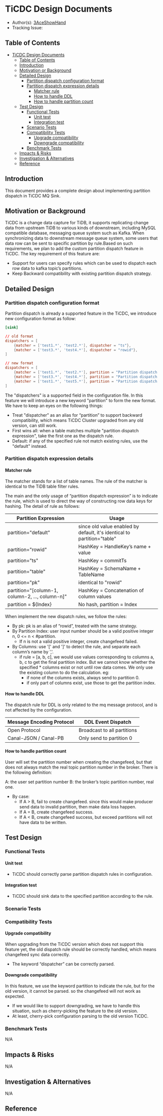 # TiCDC Design Documents

- Author(s): [3AceShowHand](https://github.com/3AceShowHand)
- Tracking Issue:

## Table of Contents

- [TiCDC Design Documents](#ticdc-design-documents)
  - [Table of Contents](#table-of-contents)
  - [Introduction](#introduction)
  - [Motivation or Background](#motivation-or-background)
  - [Detailed Design](#detailed-design)
    - [Partition dispatch configuration format](#partition-dispatch-configuration-format)
    - [Partition dispatch expression details](#partition-dispatch-expression-details)
      - [Matcher rule](#matcher-rule)
      - [How to handle DDL](#how-to-handle-ddl)
      - [How to handle partition count](#how-to-handle-partition-count)
  - [Test Design](#test-design)
    - [Functional Tests](#functional-tests)
      - [Unit test](#unit-test)
      - [Integration test](#integration-test)
    - [Scenario Tests](#scenario-tests)
    - [Compatibility Tests](#compatibility-tests)
      - [Upgrade compatibility](#upgrade-compatibility)
      - [Downgrade compatibility](#downgrade-compatibility)
    - [Benchmark Tests](#benchmark-tests)
  - [Impacts & Risks](#impacts--risks)
  - [Investigation & Alternatives](#investigation--alternatives)
  - [Reference](#reference)

## Introduction

This document provides a complete design about implementing partition dispatch in TiCDC MQ Sink.

## Motivation or Background

TiCDC is a change data capture for TiDB, it supports replicating change data from upstream TiDB to various kinds of downstream, including MySQL compatible database, messaging queue system such as Kafka. When synchronizing data to downstream message queue system, some users that data row can be sent to specific partition by rule.Based on such requirements, we plan to add the custom partition dispatch feature in TiCDC. The key requirement of this feature are:

- Support for users can specify rules which can be used to dispatch each row data to kafka topic’s partitions.
- Keep Backward compatibility with existing partition dispatch strategy.

## Detailed Design

### Partition dispatch configuration format

Partition dispatch is already a supported feature in the TiCDC, we introduce new configuration format as follow:

```toml
[sink]

// old format
dispatchers = [
    {matcher = ['test1.*', 'test2.*'], dispatcher = "ts"},
    {matcher = ['test3.*', 'test4.*'], dispatcher = "rowid"},
]

// new format
dispatchers = [
    {matcher = ['test1.*', 'test2.*'], partition = "Partition dispatch expression 1"},
    {matcher = ['test3.*', 'test4.*'], partition = "Partition dispatch expression 2"},
    {matcher = ['test1.*', 'test5.*'], partition = "Partition dispatch expression 3"},
]
```

The "dispatchers" is a supported field in the configuration file. In this feature we will introduce a new keyword "partition" to form the new format. We have to keep an eyes on the following things:
- Treat "dispatcher" as an alias for “partition” to support backward compatibility, which means TiCDC Cluster upgraded from any old version, can still work.
- First wins all: when a table matches multiple "partition dispatch expression", take the first one as the dispatch rule.
- Default: if any of the specified rule not match existing rules, use the "default" instead.

### Partition dispatch expression details

#### Matcher rule
The matcher stands for a list of table names. The rule of the matcher is identical to the TiDB table filter rules.

The main and the only usage of “partition dispatch expression” is to indicate the rule, which is used to direct the way of constructing row data keys for hashing. The detail of rule as follows:

| Partition Expression | Usage |
|----------------------|-------|
| partition="default" | since old value enabled by default, it's identical to partition="table" |
| partition="rowid" | HashKey = HandleKey’s name + value |
| partition="ts" | HashKey = commitTs |
| partition="table"  | HashKey = SchemaName + TableName |
| partition="pk" | identical to "rowid" |
| partition="[column-1, column-2, ..., column-n]" | HashKey = Concatenation of column values |
| partition = ${Index} | No hash, partition = Index |

When implement the new dispatch rules, we follow the rules:
* By pk: pk is an alias of “rowid”, treated with the same strategy.
* By Partition Index: user input number should be a valid positive integer n, 0 <= n < #partition.
  * If n is not a valid positive integer, create changefeed failed.
* By Columns: use '[' and ']' to detect the rule, and separate each column’s name by ','.
  * if rule = [a, b, c], we would use values corresponding to columns a, b, c to get the final partition index. But we cannot know whether the specified * columns exist or not until row data comes. We only use the existing column to do the calculation. eg:
    * if none of the columns exists, always send to partition 0.
    * if only part of columns exist, use those to get the partition index.

#### How to handle DDL
The dispatch rule for DDL is only related to the mq message protocol, and is not affected by the configuration.

| Message Encoding Protocol | DDL Event Dispatch |
|---------------------------|--------------------|
| Open Protocol | Broadcast to all partitions |
| Canal-JSON / Canal-PB | Only send to partition 0 |

#### How to handle partition count

User will set the partition number when creating the changefeed, but that does not always match the real topic partition number in the broker. There is the following definition:

A: the user set partition number
B: the broker’s topic partition number, real one.

* By case:
  * If A > B, fail to create changefeed. since this would make producer send data to invalid partition, then make data loss happen.
  * If A = B, create changefeed success.
  * If A < B, create changefeed success, but exceed partitions will not have data to be written.

## Test Design

### Functional Tests
#### Unit test

* TiCDC should correctly parse partition dispatch rules in configuration.

#### Integration test

* TiCDC should sink data to the specified partition according to the rule.

### Scenario Tests

### Compatibility Tests
#### Upgrade compatibility

When upgrading from the TiCDC version which does not support this feature yet, the old dispatch rule should be correctly handled, which means changefeed sync data correctly.
  * The keyword “dispatcher” can be correctly parsed.

#### Downgrade compatibility

In this feature, we use the keyword partition to indicate the rule, but for the old version, it cannot be parsed. so the changefeed will not work as expected.
  * If we would like to support downgrading, we have to handle this situation, such as cherry-picking the feature to the old version.
  * At least, cherry-pick configuration parsing to the old version TiCDC.

### Benchmark Tests

N/A

## Impacts & Risks

N/A

## Investigation & Alternatives

N/A

## Reference
[tidb table filter rules]: https://docs.pingcap.com/tidb/stable/table-filter#syntax
